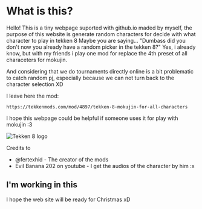 # What is this?
Hello!
This is a tiny webpage suported with github.io maded by myself, the purpose of this website is generate random characters for decide with what character to play in tekken 8
Maybe you are saying... "Dumbass did you don't now you already have a random picker in the tekken 8?"
Yes, i already know, but with my friends i play one mod for replace the 4th preset of all characeters for mokujin.

And considering that we do tournaments directly online is a bit problematic to catch random pj, especially because we can not turn back to the character selection XD

I leave here the mod:

```https://tekkenmods.com/mod/4897/tekken-8-mokujin-for-all-characters```

I hope this webpage could be helpful if someone uses it for play with mokujin :3

![Tekken 8 logo](images/tekken8logo.png)

Credits to
* @fertexhid - The creator of the mods
* Evil Banana 202 on youtube - I get the audios of the character by him :x

## I'm working in this
I hope the web site will be ready for Christmas xD
